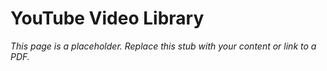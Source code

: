 #    YouTube Video Library

_This page is a placeholder. Replace this stub with your content or link to a PDF._
